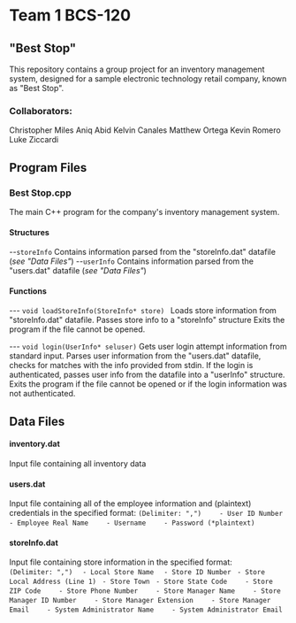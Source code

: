 
#  Team 1 BCS-120
## "Best Stop"

This repository contains a group project for an inventory management system, designed for a sample electronic technology retail company, known as "Best Stop".

### Collaborators:
Christopher Miles
Aniq Abid
Kelvin Canales
Matthew Ortega
Kevin Romero  
Luke Ziccardi


## Program Files

### Best Stop.cpp 
 The main C++ program for the company's inventory management system.
  
  #### Structures
  \--`storeInfo`
  Contains information parsed from the "storeInfo.dat" datafile (*see "Data Files"*)
    --`userInfo`
  Contains information parsed from the "users.dat" datafile (*see "Data Files"*)
  
  #### Functions
---	`void loadStoreInfo(StoreInfo* store) `
Loads store information from "storeInfo.dat" datafile. 
Passes store info to a "storeInfo" structure
Exits the program if the file cannot be opened.

---	`void login(UserInfo* seluser)`
Gets user login attempt information from standard input.
Parses user information from the "users.dat" datafile, checks for matches with the info provided from stdin.
If the login is authenticated, passes user info from the datafile into a "userInfo" structure.
Exits the program if the file cannot be opened or if the login information was not authenticated.

## Data Files

#### inventory.dat

Input file containing all inventory data

#### users.dat

 Input file containing all of the employee information and (plaintext) credentials in the specified format:
`(Delimiter: ",")`
`	 - User ID Number`
`	 - Employee Real Name`
`	 - Username`
`	 - Password (*plaintext)`

#### storeInfo.dat

Input file containing store information in the specified format:
`    (Delimiter: ",")`
`  - Local Store Name`
`  - Store ID Number`
` - Store Local Address (Line 1)`
` - Store Town`
` - Store State Code`
`	 - Store ZIP Code`
`	 - Store Phone Number`
`	 - Store Manager Name`
`	 - Store Manager ID Number`
`	 - Store Manager Extension`
`	 - Store Manager Email`
`	 - System Administrator Name`
`	 - System Administrator Email`
